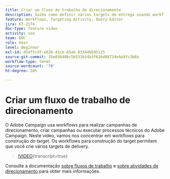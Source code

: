 ```yaml
---
title: Criar um fluxo de trabalho de direcionamento
description: Saiba como definir vários targets de entrega usando workflows para construção do target.
feature: Workflows, Targeting Activity, Query Editor
jira: KT-2174
doc-type: feature video
activity: use
team: DOC
role: User
level: Beginner
exl-id: d54f5cdf-e026-41cb-b5a6-83344bb95125
source-git-commit: 35e036486c5b533b54b3f626d88734e9a9fc3b8a
workflow-type: tm+mt
source-wordcount: '70'
ht-degree: 28%

---
```


# Criar um fluxo de trabalho de direcionamento

O Adobe Campaign usa workflows para realizar campanhas de direcionamento, criar campanhas ou executar processos técnicos do Adobe Campaign. Neste vídeo, vamos nos concentrar em workflows para construção do target. Os workflows para construção do target permitem que você crie vários targets de delivery.

>[!VIDEO](https://video.tv.adobe.com/v/31835?quality=12&learn=on&captions=por_br){transcript=true}

Consulte a documentação [sobre fluxos de trabalho](https://experienceleague.adobe.com/docs/campaign-classic/using/automating-with-workflows/introduction/about-workflows.html?lang=pt-BR)
e [sobre atividades de direcionamento](https://experienceleague.adobe.com/docs/campaign-classic/using/automating-with-workflows/targeting-activities/about-targeting-activities.html?lang=pt-BR) para obter mais informações.
